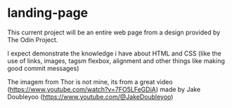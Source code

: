 # landing-page
This current project will be an entire web page from a design provided by The Odin Project.

I expect demonstrate the knowledge i have about HTML and CSS (like the use of links, images, tagsm flexbox, alignment and other things like making good commit messages)

The imagem from Thor is not mine, its from a great video (https://www.youtube.com/watch?v=7FO5LFeGDiA) made by Jake Doubleyoo (https://www.youtube.com/@JakeDoubleyoo)